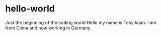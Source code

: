 # hello-world
Just the beginning of the coding world
Hello my name is Tony kuan. I am from China and now working in Germany.
